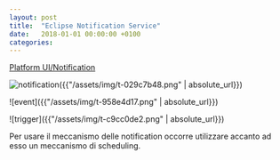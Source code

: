 ```yaml
---
layout: post
title:  "Eclipse Notification Service"
date:   2018-01-01 00:00:00 +0100
categories:
---
```


[Platform UI/Notification][notification]

[notification]: https://wiki.eclipse.org/Platform_UI/Notifications


![notification]({{"/assets/img/t-029c7b48.png" | absolute_url}})


![event]({{"/assets/img/t-958e4d17.png" | absolute_url}})

![trigger]({{"/assets/img/t-c9cc0de2.png" | absolute_url}})


Per usare il meccanismo delle notification occorre utilizzare accanto ad esso
un meccanismo di scheduling.
